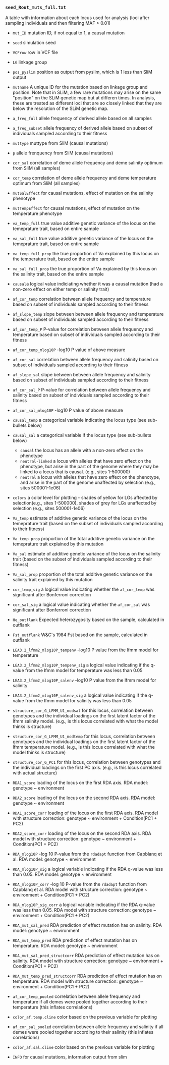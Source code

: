
### `seed_Rout_muts_full.txt` 

A table with information about each locus used for analysis (loci after sampling individuals
and then filtering MAF > 0.01)

* `mut_ID` mutation ID, if not equal to 1, a causal mutation
* `seed` simulation seed
* `VCFrow` row in VCF file
* `LG` linkage group
* `pos_pyslim` position as output from pyslim, which is 1 less than SliM output
* `mutname` A unique ID for the mutation based on linkage group and position. Note that in SLiM,
a few rare mutations may arise on the same "position" on the SLiM genetic map but at differen times.
In analysis, these are treated as different loci that are so closely linked that they are below the
resolution of the SLiM genetic map.
* `a_freq_full` allele frequency of derived allele based on all samples
* `a_freq_subset` allele frequency of derived allele based on subset of individuals sampled according to their fitness
* `muttype` muttype from SliM (causal mutations)
* `p` allele frenquency from SliM (causal mutations)
* `cor_sal` correlation of deme allele frequency and deme salinity optimum from SliM (all samples)
* `cor_temp` correlation of deme allele frequency and deme temperature optimum from SliM (all samples)
* `mutSalEffect` for causal mutations, effect of mutation on the salinity phenotype
* `mutTempEffect`  for causal mutations, effect of mutation on the temperature phenotype

* `va_temp_full` true value additive genetic variance of the locus on the temeprature trait, based on entire sample
* `va_sal_full` true value additive genetic variance of the locus on the temeprature trait, based on entire sample
* `va_temp_full_prop` the true proportion of Va explained by this locus on the temperature trait, based on the entire sample
* `va_sal_full_prop` the true proportion of Va explained by this locus on the salinity trait, based on the entire sample

* `causal`a logical value indiciating whether it was a causal mutation (had a non-zero effect on either temp or salinity trait)

* `af_cor_temp` correlation between allele frequency and temperature based on subset of individuals sampled according to their fitness
* `af_slope_temp` slope between between allele frequency and temperature based on subset of individuals sampled according to their fitness
* `af_cor_temp_P` P-value for correlation between allele frequency and temperature based on subset of individuals sampled according to their fitness
* `af_cor_temp_mlog10P` -log10 P value of above measure
* `af_cor_sal` correlation between allele frequency and salinity based on subset of individuals sampled according to their fitness
* `af_slope_sal` slope between between allele frequency and salinity based on subset of individuals sampled according to their fitness
* `af_cor_sal_P`  P-value for correlation between allele frequency and salinity based on subset of individuals sampled according to their fitness
* `af_cor_sal_mlog10P` -log10 P value of above measure    

* `causal_temp` a categorical variable indicating the locus type (see sub-bullets below)
* `causal_sal` a categorical variable if the locus type  (see sub-bullets below)
    * `causal`  the locus has an allele with a non-zero effect on the phenotype
    * `neutral-linked` a locus with alleles that have zero effect on the phenotype, but arise in the part of the genome where they may be linked to a locus that is causal. (e.g., sites 1-500000)
    * `neutral` a locus with alleles that have zero effect on the phenotype, and arise in the part of the genome unaffected by selection (e.g., sites 500001-1e06)
* `colors` a color level for plotting - shades of yellow for LGs affected by selection(e.g., sites 1-500000), shades of grey for LGs unaffected by selection (e.g., sites 500001-1e06)

* `Va_temp` estimate of additive genetic variance of the locus on the temeprature trait (based on the subset of individuals sampled according to their fitness)     
* `Va_temp_prop` proportion of the total additive genetic variance on the temeprature trait explained by this mutation      
* `Va_sal` estimate of additive genetic variance of the locus on the salinity trait (based on the subset of individuals sampled according to their fitness)     
* `Va_sal_prop` proportion of the total additive genetic variance on the salinity trait explained by this mutation      

* `cor_temp_sig`  a logical value indicating whether the `af_cor_temp` was significant after Bonferroni correction       
* `cor_sal_sig`  a logical value indicating whether the `af_cor_sal` was significant after Bonferroni correction 


* `He_outflank` Expected heterozygosity based on the sample, calculated in outflank
* `Fst_outflank` W&C's 1984 Fst based on the sample, calculated in outflank


* `LEA3.2_lfmm2_mlog10P_tempenv` -log10 P value from the lfmm model for temperature
* `LEA3.2_lfmm2_mlog10P_tempenv_sig` a logical value indicating if the q-value from the lfmm model for temperature was less than 0.05
* `LEA3.2_lfmm2_mlog10P_salenv` -log10 P value from the lfmm model for salinity
* `LEA3.2_lfmm2_mlog10P_salenv_sig` a logical value indicating if the q-value from the lfmm model for salinity was less than 0.05


* `structure_cor_G_LFMM_U1_modsal` for this locus, correlation between genotypes and the individual loadings on the first latent factor of the lfmm salinity model. (e.g., is this locus correlated with what the model thinks is structure)
* `structure_cor_G_LFMM_U1_modtemp` for this locus, correlation between genotypes and the individual loadings on the first latent factor of the lfmm temperature model. (e.g., is this locus correlated with what the model thinks is structure)

* `structure_cor_G_PC1` for this locus, correlation between genotypes and the individual loadings on the first PC axis. (e.g., is this locus correlated with actual structure)

* `RDA1_score` loading of the locus on the first RDA axis. RDA model: genotype ~ environment
* `RDA2_score` loading of the locus on the second RDA axis. RDA model: genotype ~ environment
* `RDA1_score_corr` loading of the locus on the first RDA axis. RDA model with structure correction: genotype ~ environment + Condition(PC1 + PC2)
* `RDA2_score_corr` loading of the locus on the second RDA axis. RDA model with structure correction: genotype ~ environment + Condition(PC1 + PC2)

* `RDA_mlog10P` -log 10 P-value from the `rdadapt` function from Capblanq et al. RDA model: genotype ~ environment
* `RDA_mlog10P_sig` a logical variable indicating if the RDA q-value was less than 0.05. RDA model: genotype ~ environment
* `RDA_mlog10P_corr` -log 10 P-value from the `rdadapt` function from Capblanq et al. RDA model with structure correction: genotype ~ environment + Condition(PC1 + PC2)
* `RDA_mlog10P_sig_corr` a logical variable indicating if the RDA q-value was less than 0.05. RDA model with structure correction: genotype ~ environment + Condition(PC1 + PC2)


* `RDA_mut_sal_pred` RDA prediction of effect mutation has on salinity. RDA model: genotype ~ environment
* `RDA_mut_temp_pred` RDA prediction of effect mutation has on temperature. RDA model: genotype ~ environment
* `RDA_mut_sal_pred_structcorr` RDA prediction of effect mutation has on salinity. RDA model with structure correction: genotype ~ environment + Condition(PC1 + PC2)
* `RDA_mut_temp_pred_structcorr` RDA prediction of effect mutation has on temperature. RDA model with structure correction: genotype ~ environment + Condition(PC1 + PC2)

* `af_cor_temp_pooled` correlation between allele frequency and temperature if all demes were pooled together according to their temperature (this inflates correlations)  
* `color_af.temp.cline` color based on the previous variable for plotting
* `af_cor_sal_pooled` correlation between allele frequency and salinity if all demes were pooled together according to their salinity (this inflates correlations)
* `color_af.sal.cline` color based on the previous variable for plotting


* `INFO`  for causal mutations, information output from slim
